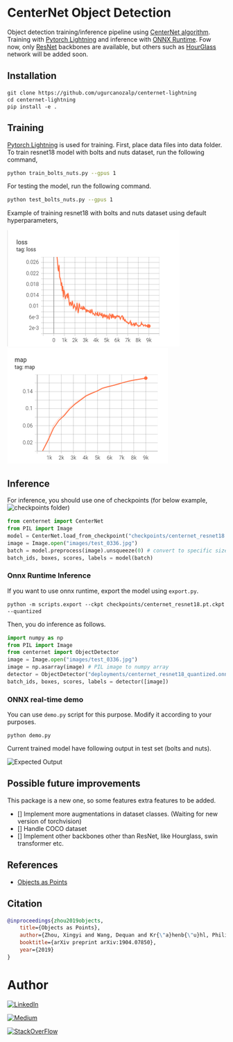 
# CenterNet Object Detection
Object detection training/inference pipeline using [CenterNet algorithm](https://arxiv.org/pdf/1904.07850). Training with [Pytorch Lightning](https://www.pytorchlightning.ai/) and inference with [ONNX Runtime](https://www.onnxruntime.ai/). Fow now, only [ResNet](https://arxiv.org/pdf/1512.03385) backbones are available, but others such as [HourGlass](https://arxiv.org/abs/1603.06937) network will be added soon.

## Installation
```
git clone https://github.com/ugurcanozalp/centernet-lightning
cd centernet-lightning
pip install -e .
```
## Training
[Pytorch Lightning](https://www.pytorchlightning.ai/) is used for training. First, place data files into data folder. To train resnet18 model with bolts and nuts dataset, run the following command,
```bash
python train_bolts_nuts.py --gpus 1
```
For testing the model, run the following command.
```bash
python test_bolts_nuts.py --gpus 1
```

Example of training resnet18 with bolts and nuts dataset using default hyperparameters, 

![Training Loss](images/loss.png)
![MAP over Validation Dataset](images/map.png)

## Inference
For inference, you should use one of checkpoints (for below example, 
![checkpoints](/checkpoints) folder)
```python
from centernet import CenterNet
from PIL import Image
model = CenterNet.load_from_checkpoint("checkpoints/centernet_resnet18.pt.ckpt") # Load pretrained model.
image = Image.open("images/test_0336.jpg") 
batch = model.preprocess(image).unsqueeze(0) # convert to specific size and torch tensor, add batch dimension
batch_ids, boxes, scores, labels = model(batch)
```

### Onnx Runtime Inference
If you want to use onnx runtime, export the model using `export.py`. 
```
python -m scripts.export --ckpt checkpoints/centernet_resnet18.pt.ckpt --quantized
```

Then, you do inference as follows.
```python
import numpy as np
from PIL import Image
from centernet import ObjectDetector
image = Image.open("images/test_0336.jpg") 
image = np.asarray(image) # PIL image to numpy array
detector = ObjectDetector("deployments/centernet_resnet18_quantized.onnx")
batch_ids, boxes, scores, labels = detector([image])
```

### ONNX real-time demo
You can use `demo.py` script for this purpose. Modify it according to your purposes.

```
python demo.py
```

Current trained model have following output in test set (bolts and nuts).

![Expected Output](images/demo.gif)

## Possible future improvements
This package is a new one, so some features extra features to be added.

- [] Implement more augmentations in dataset classes. (Waiting for new version of torchvision)
- [] Handle COCO dataset
- [] Implement other backbones other than ResNet, like Hourglass, swin transformer etc. 


## References
- [Objects as Points](https://arxiv.org/pdf/1911.02116.pdf)

## Citation

```bibtex
@inproceedings{zhou2019objects,
    title={Objects as Points},
    author={Zhou, Xingyi and Wang, Dequan and Kr{\"a}henb{\"u}hl, Philipp},
    booktitle={arXiv preprint arXiv:1904.07850},
    year={2019}
}
```

# Author

[![LinkedIn](https://img.shields.io/badge/LinkedIn-0077B5?style=for-the-badge&logo=linkedin&logoColor=white)](https://www.linkedin.com/in/ugurcanozalp/)

[![Medium](https://img.shields.io/badge/Medium-12100E?style=for-the-badge&logo=medium&logoColor=white)](https://medium.com/@ugurcanozalp)

[![StackOverFlow](https://img.shields.io/badge/Stack_Overflow-FE7A16?style=for-the-badge&logo=stack-overflow&logoColor=white)](https://stackoverflow.com/users/11985314/u%c4%9fur-can-%c3%96zalp)
